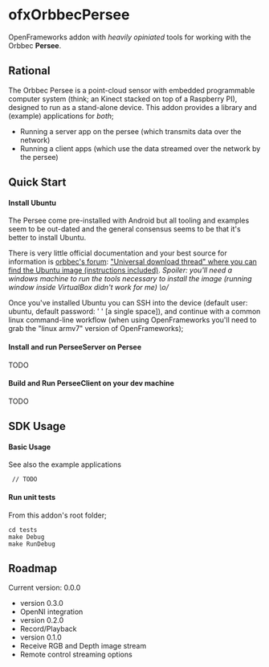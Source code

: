 # ofxOrbbecPersee

OpenFrameworks addon with _heavily opiniated_ tools for working with the Orbbec **Persee**.

## Rational

The Orbbec Persee is a point-cloud sensor with embedded programmable computer system (think; an Kinect stacked on top of a Raspberry PI), designed to
run as a stand-alone device. This addon provides a library and (example) applications for _both_;
 * Running a server app on the persee (which transmits data over the network)
 * Running a client apps (which use the data streamed over the network by the persee)

## Quick Start

#### Install Ubuntu
The Persee come pre-installed with Android but all tooling and examples seem to be out-dated and the general consensus seems to be that it's better to install Ubuntu.

There is very little official documentation and your best source for information is [orbbec's forum](https://3dclub.orbbec3d.com): ["Universal download thread" where you can find the Ubuntu image (instructions included)](https://3dclub.orbbec3d.com/t/universal-download-thread-for-persee/694). _Spoiler: you'll need a windows machine to run the tools necessary to install the image (running window inside VirtualBox didn't work for me) \o/_

Once you've installed Ubuntu you can SSH into the device (default user: ubuntu, default password: ' ' [a single space]), and continue with a common linux command-line workflow (when using OpenFrameworks you'll need to grab the "linux armv7" version of OpenFrameworks);

#### Install and run PerseeServer on Persee
TODO

#### Build and Run PerseeClient on your dev machine
TODO


## SDK Usage

#### Basic Usage
See also the example applications

```
 // TODO
```

#### Run unit tests
From this addon's root folder;
```shell
cd tests
make Debug
make RunDebug
```

## Roadmap
Current version: 0.0.0

* version 0.3.0
 * OpenNI integration
* version 0.2.0
 * Record/Playback
* version 0.1.0
 * Receive RGB and Depth image stream
 * Remote control streaming options
